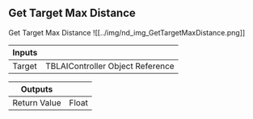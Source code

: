 ## Get Target Max Distance
Get Target Max Distance
![[../img/nd_img_GetTargetMaxDistance.png]]

|Inputs||
|--|--|
| Target | TBLAIController Object Reference |

|Outputs||
|--|--|
| Return Value | Float |
